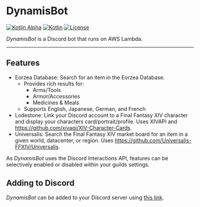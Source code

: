 # DynamisBot

[![Kotlin Alpha](https://kotl.in/badges/alpha.svg)](https://kotlinlang.org/docs/components-stability.html)
[![Kotlin](https://img.shields.io/badge/kotlin-1.9.0-blue.svg?logo=kotlin)](http://kotlinlang.org)
[![License](https://img.shields.io/github/license/drakon64/DynamisBot)](https://www.gnu.org/licenses/agpl-3.0.en.html)

_DynamisBot_ is a Discord bot that runs on AWS Lambda.

---

## Features

- Eorzea Database: Search for an item in the Eorzea Database.
  - Provides rich results for:
    - Arms/Tools
    - Armor/Accessories
    - Medicines & Meals
  - Supports English, Japanese, German, and French
- Lodestone: Link your Discord account to a Final Fantasy XIV character and display your characters
  card/portrait/profile. Uses XIVAPI and https://github.com/xivapi/XIV-Character-Cards.
- Universalis: Search the Final Fantasy XIV market board for an item in a given world, datacenter, or region.
  Uses https://github.com/Universalis-FFXIV/Universalis.

As _DynamisBot_ uses the Discord Interactions API, features can be selectively enabled or disabled within your guilds
settings.

## Adding to Discord

_DynamisBot_ can be added to your Discord server using [this link](https://discord.com/api/oauth2/authorize?client_id=1130903004657229904&permissions=0&scope=bot).

